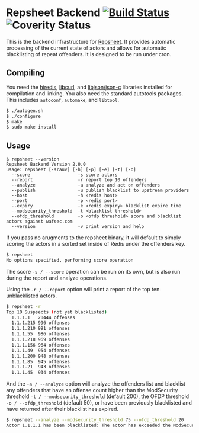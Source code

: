 # Repsheet Backend  [![Build Status](https://secure.travis-ci.org/repsheet/backend.png)](http://travis-ci.org/repsheet/backend?branch=master) ![Coverity Status](https://scan.coverity.com/projects/559/badge.svg?flat=1)

This is the backend infrastructure for
[Repsheet](https://github.com/repsheet/repsheet). It provides
automatic processing of the current state of actors and allows for
automatic blacklisting of repeat offenders. It is designed to be run
under cron.

## Compiling

You need the [hiredis](https://github.com/redis/hiredis),
[libcurl](http://curl.haxx.se/libcurl/), and
[libjson/json-c](https://github.com/json-c/json-c) libraries installed
for compilation and linking. You also need the standard autotools
packages. This includes `autoconf`, `automake`, and `libtool`.

```sh
$ ./autogen.sh
$ ./configure
$ make
$ sudo make install
```

## Usage

```
$ repsheet --version
Repsheet Backend Version 2.0.0
usage: repsheet [-srauv] [-h] [-p] [-e] [-t] [-o]
  --score                  -s score actors
  --report                 -r report top 10 offenders
  --analyze                -a analyze and act on offenders
  --publish                -u publish blacklist to upstream providers
  --host                   -h <redis host>
  --port                   -p <redis port>
  --expiry                 -e <redis expiry> blacklist expire time
  --modsecurity_threshold  -t <blacklist threshold>
  --ofdp_threshold         -o <ofdp threshold> score and blacklist actors against wafsec.com
  --version                -v print version and help
```

If you pass no arugments to the repsheet binary, it will default to
simply scoring the actors in a sorted set inside of Redis under the
offenders key.

```sh
$ repsheet
No options specified, performing score operation
```

The score `-s / --score` operation can be run on its own, but is also
run during the report and analyze operations.

Using the `-r / --report` option will print a report of the top ten
unblacklisted actors.

```sh
$ repsheet -r
Top 10 Suspsects (not yet blacklisted)
  1.1.1.1	20444 offenses
  1.1.1.215	996 offenses
  1.1.1.210	991 offenses
  1.1.1.55	986 offenses
  1.1.1.218	969 offenses
  1.1.1.156	964 offenses
  1.1.1.49	954 offenses
  1.1.1.200	948 offenses
  1.1.1.85	945 offenses
  1.1.1.21	943 offenses
  1.1.1.45	934 offenses
```

And the `-a / --analyze` option will analyze the offenders list and
blacklist any offenders that have an offense count higher than the
ModSecurity threshold `-t / --modsecurity_threshold` (default 200),
the OFDP threshold `-o / --ofdp_threshold` (default 50), or have been previously
blacklisted and have returned after their blacklist has expired.

```sh
$ repsheet --analyze --modsecurity_threshold 75 --ofdp_threshold 20
Actor 1.1.1.1 has been blacklisted: The actor has exceeded the ModSecurity blacklist threshold. [Score: 181]
```
